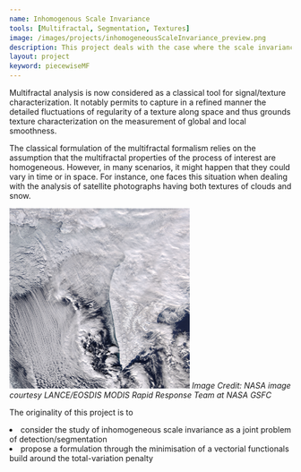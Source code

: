 ```yaml
---
name: Inhomogenous Scale Invariance
tools: [Multifractal, Segmentation, Textures]
image: /images/projects/inhomogeneousScaleInvariance_preview.png
description: This project deals with the case where the scale invariance properties are inhomogenous in time or in space.
layout: project
keyword: piecewiseMF
---
```



Multifractal analysis is now considered as a classical tool
for signal/texture characterization. It notably permits to capture in a refined manner the detailed fluctuations of regularity of a texture along space and thus grounds texture characterization on the measurement of global and local
smoothness. 

The classical formulation of the multifractal formalism relies on the assumption that the multifractal properties of the process of interest are homogeneous. However, in many scenarios, it might happen that they could vary in time or in space. For instance, one faces this situation when dealing with the analysis of satellite photographs having both textures of clouds and snow.

![preview](/images/projects/inhomogeneousScaleInvariance_preview.png)
*Image Credit: NASA image courtesy LANCE/EOSDIS MODIS Rapid Response Team at NASA GSFC*

The originality of this project is to 
<li> consider the study of inhomogeneous scale invariance as a joint problem of detection/segmentation
<li> propose a formulation through the minimisation of a vectorial functionals build around the total-variation penalty

